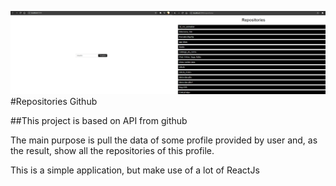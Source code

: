 ![](https://github.com/EmilcyFelipe/pull_github_repositories/blob/master/Sem%20t%C3%ADtulo.png)
#Repositories Github

##This project is based on API from github

The main purpose is pull the data of some profile provided by user and, as the result, show all the repositories of this profile.

This is a simple application, but make use of a lot of ReactJs
